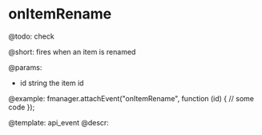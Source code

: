 onItemRename
=============

@todo:
	check 

@short:
	fires when an item is renamed

@params:

- id		string		the item id

@example:
fmanager.attachEvent("onItemRename", function (id) {
	// some code
});

@template:	api_event
@descr:

